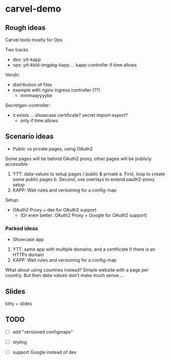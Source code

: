 # carvel-demo

## Rough ideas

Carvel tools mostly for Ops

Two tracks
- dev: ytt-kapp
- ops: ytt-kbld-imgpkg-kapp ... kapp-controller if time allows

Vendir:
- distribution of files
- example with nginx ingress controller (??)
  - mmmaayyyybe

Secretgen-controller:
- it exists ... showcase certificate? secret import-export?
  - only if time allows

## Scenario ideas

- Public vs private pages, using OAuth2

Some pages will be behind OAuth2 proxy, other pages will be publicly accessible.

1. YTT: data-values to setup pages / public & private
  a. First, loop to create some public pages
  b. Second, use overlays to extend oauth2-proxy setup
2. KAPP: Wait rules and versioning for a config-map

Setup:
- OAuth2 Proxy + dex for OAuth2 support
  - (Or even better: OAuth2 Proxy + Google for OAuth2 support)

### Parked ideas

- Showcase app

1. YTT: same app with multiple domains, and a certificate if there is an HTTPs domain
2. KAPP: Wait rules and versioning for a config-map

What about using countries instead? Simple website with a page per country. But then data-values don't make much sense....

## Slides

kitty + slides

## TODO

- [ ] add "versioned configmaps"
- [ ] styling
- [ ] support Google instead of dex

